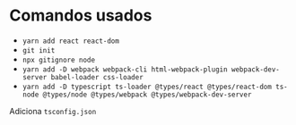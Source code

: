 # Comandos usados

- `yarn add react react-dom`
- `git init`
- `npx gitignore node`
- `yarn add -D webpack webpack-cli html-webpack-plugin webpack-dev-server babel-loader css-loader`
- `yarn add -D typescript ts-loader @types/react @types/react-dom ts-node @types/node @types/webpack @types/webpack-dev-server `

Adiciona `tsconfig.json`
